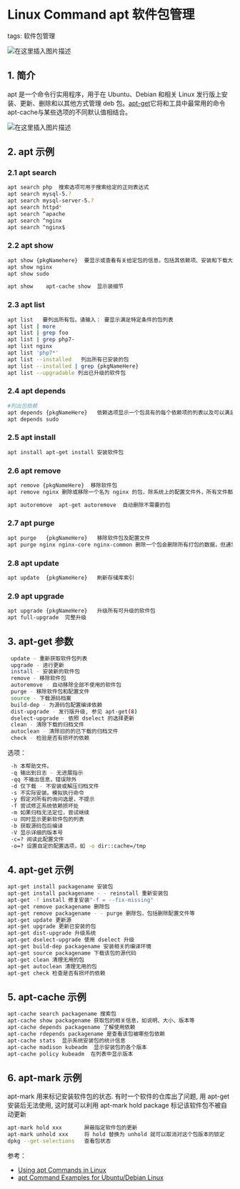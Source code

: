 # Linux Command apt 软件包管理
tags: 软件包管理


![在这里插入图片描述](https://img-blog.csdnimg.cn/403fbbebe54c4195b3eee17b6ab64188.gif#pic_center)

##  1. 简介
apt 是一个命令行实用程序，用于在 Ubuntu、Debian 和相关 Linux 发行版上安装、更新、删除和以其他方式管理 deb 包。[apt-get](https://linux.die.net/man/8/apt-get)它将和工具中最常用的命令apt-cache与某些选项的不同默认值相结合。


![在这里插入图片描述](https://img-blog.csdnimg.cn/f75a130c05ac4ed3b0367ac54a2349a5.webp#pic_center)
## 2. apt  示例
### 2.1 apt search
```bash
apt search php  搜索选项可用于搜索给定的正则表达式
apt search mysql-5.?
apt search mysql-server-5.?
apt search httpd*
apt search ^apache
apt search ^nginx
apt search ^nginx$
```
###  2.2  apt show
```bash
apt show {pkgNamehere}  要显示或查看有关给定包的信息，包括其依赖项、安装和下载大小、包的可用来源、包内容的描述等等
apt show nginx
apt show sudo

apt show	apt-cache show	显示装细节
```
### 2.3 apt list
```bash
apt list   要列出所有包，请输入： 要显示满足特定条件的包列表
apt list | more
apt list | grep foo
apt list | grep php7-
apt list nginx
apt list 'php7*'
apt list --installed   列出所有已安装的包
apt list --installed | grep {pkgNameHere}
apt list --upgradable 列出已升级的软件包
```
###  2.4 apt depends
```bash
#列出包依赖
apt depends {pkgNameHere}   依赖选项显示一个包具有的每个依赖项的列表以及可以满足该依赖项的所有可能的其他包。
apt depends sudo
```
###  2.5 apt install
```bash
apt install	apt-get install	安装软件包
```
### 2.6 apt remove
```bash
apt remove {pkgNameHere}  移除软件包
apt remove nginx 删除或移除一个名为 nginx 的包，除系统上的配置文件外，所有文件都将被删除。

apt autoremove	apt-get autoremove	自动删除不需要的包
```

###  2.7 apt purge
```bash
apt purge	{pkgNameHere}	移除软件包及配置文件
apt purge nginx nginx-core nginx-common 删除一个包会删除所有打包的数据，但通常会留下小的（修改过的）用户配置文件，以防删除是意外的。
```
###  2.8 apt update
```bash
apt update	{pkgNameHere}	刷新存储库索引
```
###  2.9 apt upgrade

```bash
apt upgrade	{pkgNameHere}	升级所有可升级的软件包
apt full-upgrade  完整升级
```


## 3. apt-get 参数

```bash
 update - 重新获取软件包列表  
 upgrade - 进行更新  
 install - 安装新的软件包  
 remove - 移除软件包  
 autoremove - 自动移除全部不使用的软件包  
 purge - 移除软件包和配置文件  
 source - 下载源码档案  
 build-dep - 为源码包配置编译依赖  
 dist-upgrade - 发行版升级, 参见 apt-get(8)  
 dselect-upgrade - 依照 dselect 的选择更新  
 clean - 清除下载的归档文件  
 autoclean - 清除旧的的已下载的归档文件  
 check - 检验是否有损坏的依赖  
```

  
选项：  

```bash
 -h 本帮助文件。  
 -q 输出到日志 - 无进展指示  
 -qq 不输出信息，错误除外  
 -d 仅下载 - 不安装或解压归档文件  
 -s 不实际安装。模拟执行命令  
 -y 假定对所有的询问选是，不提示  
 -f 尝试修正系统依赖损坏处  
 -m 如果归档无法定位，尝试继续  
 -u 同时显示更新软件包的列表  
 -b 获取源码包后编译  
 -V 显示详细的版本号  
 -c=? 阅读此配置文件  
 -o=? 设置自定的配置选项，如 -o dir::cache=/tmp  
```

## 4. apt-get 示例
```bash
apt-get install packagename 安装包
apt-get install packagename - - reinstall 重新安装包
apt-get -f install 修复安装"-f = --fix-missing"
apt-get remove packagename 删除包
apt-get remove packagename - - purge 删除包，包括删除配置文件等
apt-get update 更新源
apt-get upgrade 更新已安装的包
apt-get dist-upgrade 升级系统
apt-get dselect-upgrade 使用 dselect 升级
apt-get build-dep packagename 安装相关的编译环境
apt-get source packagename 下载该包的源代码
apt-get clean 清理无用的包
apt-get autoclean 清理无用的包
apt-get check 检查是否有损坏的依赖
```



## 5. apt-cache 示例
```bash
apt-cache search packagename 搜索包
apt-cache show packagename 获取包的相关信息，如说明、大小、版本等
apt-cache depends packagename 了解使用依赖
apt-cache rdepends packagename 是查看该包被哪些包依赖
apt-cache stats  显示系统安装包的统计信息
apt-cache madison kubeadm  显示安装包的各个版本
apt-cache policy kubeadm  在列表中显示版本
```




## 6.  apt-mark 示例
apt-mark 用来标记安装软件包的状态. 有时一个软件的仓库出了问题, 用 apt-get 安装后无法使用, 这时就可以利用 apt-mark hold package 标记该软件包不被自动更新
```bash
apt-mark hold xxx       屏蔽指定软件包的更新
apt-mark unhold xxx     将 hold 替换为 unhold 就可以取消对这个包版本的锁定
dpkg --get-selections   查看包状态
```

参考：
 - [Using apt Commands in Linux](https://itsfoss.com/apt-command-guide/)
 - [apt Command Examples for Ubuntu/Debian Linux](https://www.cyberciti.biz/faq/ubuntu-lts-debian-linux-apt-command-examples/)

